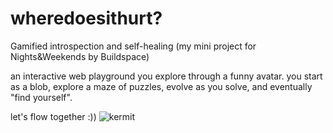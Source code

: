 # wheredoesithurt?
Gamified introspection and self-healing (my mini project for Nights&amp;Weekends by Buildspace)

an interactive web playground you explore through a funny avatar. you start as a blob, explore a maze of puzzles, evolve as you solve, and eventually "find yourself".

let's flow together :))
![kermit](https://github.com/oliviacheng/wheredoesithurt/assets/56930189/7cbb93b8-03bc-42a1-bee7-940bbb3db2f1)
